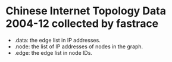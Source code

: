 Chinese Internet Topology Data 2004-12 collected by fastrace
==============

* .data: the edge list in IP addresses.
* .node: the list of IP addresses of nodes in the graph.
* .edge: the edge list in node IDs. 
